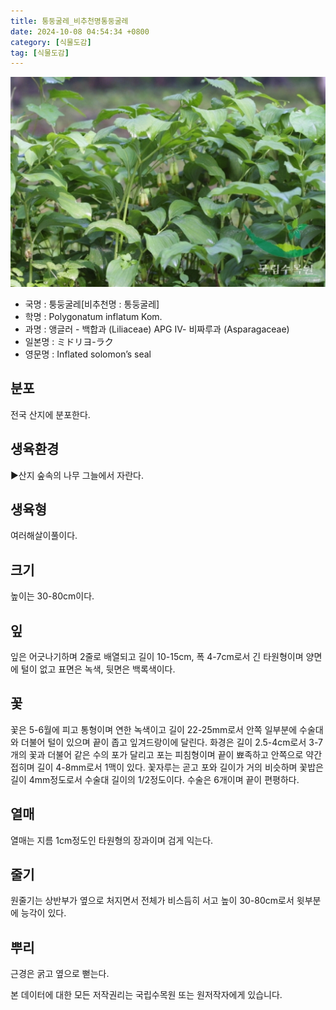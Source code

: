 ```yaml
---
title: 퉁둥굴레_비추천명통둥굴레
date: 2024-10-08 04:54:34 +0800
category: [식물도감]
tag: [식물도감]
---
```




![퉁둥굴레[비추천명 : 통둥굴레]](/assets/img/fileUpload/plants/basic/Liliaceae/Polygonatum/8810/1_th2.JPG)
- 국명 : 퉁둥굴레[비추천명 : 통둥굴레]
- 학명 : Polygonatum inflatum Kom.
- 과명 : 앵글러 - 백합과 (Liliaceae) APG Ⅳ- 비짜루과 (Asparagaceae)
- 일본명 : ミドリヨ-ラク
- 영문명 : Inflated solomon’s seal


## 분포
전국 산지에 분포한다.
## 생육환경
▶산지 숲속의 나무 그늘에서 자란다.
## 생육형
여러해살이풀이다.
## 크기
높이는 30-80cm이다.
## 잎
잎은 어긋나기하며 2줄로 배열되고 길이 10-15cm, 폭 4-7cm로서 긴 타원형이며 양면에 털이 없고 표면은 녹색, 뒷면은 백록색이다.
## 꽃
꽃은 5-6월에 피고 통형이며 연한 녹색이고 길이 22-25mm로서 안쪽 일부분에 수술대와 더불어 털이 있으며 끝이 좁고 잎겨드랑이에 달린다. 화경은 길이 2.5-4cm로서 3-7개의 꽃과 더불어 같은 수의 포가 달리고 포는 피침형이며 끝이 뾰족하고 안쪽으로 약간 접히며 길이 4-8mm로서 1맥이 있다. 꽃자루는 곧고 포와 길이가 거의 비슷하며 꽃밥은 길이 4mm정도로서 수술대 길이의 1/2정도이다. 수술은 6개이며 끝이 편평하다.
## 열매
열매는 지름 1cm정도인 타원형의 장과이며 검게 익는다.
## 줄기
원줄기는 상반부가 옆으로 처지면서 전체가 비스듬히 서고 높이 30-80cm로서 윗부분에 능각이 있다.
## 뿌리
근경은 굵고 옆으로 뻗는다.






본 데이터에 대한 모든 저작권리는 국립수목원 또는 원저작자에게 있습니다.
